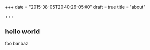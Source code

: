 +++
date = "2015-08-05T20:40:26-05:00"
draft = true
title = "about"

+++

## hello world

foo bar baz

